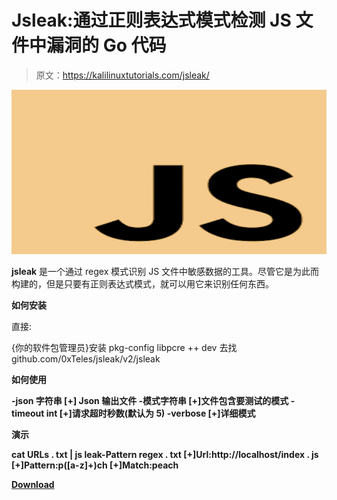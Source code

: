# Jsleak:通过正则表达式模式检测 JS 文件中漏洞的 Go 代码

> 原文：<https://kalilinuxtutorials.com/jsleak/>

[![](img/569a74e695b468c60723c3926eb59b12.png)](https://1.bp.blogspot.com/-rDGJzlB-5cI/YScoiDyKNlI/AAAAAAAAKk4/XhiPTNIlLTYtw54dwSZU-0tWO6Y8Cot8gCLcBGAsYHQ/s728/images%2B%25281%2529.png)

**jsleak** 是一个通过 regex 模式识别 JS 文件中敏感数据的工具。尽管它是为此而构建的，但是只要有正则表达式模式，就可以用它来识别任何东西。

**如何安装**

直接:

{你的软件包管理员}安装 pkg-config libpcre ++ dev
去找 github.com/0xTeles/jsleak/v2/jsleak

**如何使用**

**-json 字符串
[+] Json 输出文件
-模式字符串
[+]文件包含要测试的模式
-timeout int
[+]请求超时秒数(默认为 5)
-verbose
[+]详细模式**

**演示**

**cat URLs . txt | js leak-Pattern regex . txt
[+]Url:http://localhost/index . js
[+]Pattern:p([a-z]+)ch
[+]Match:peach**

[**Download**](https://github.com/0xTeles/jsleak)